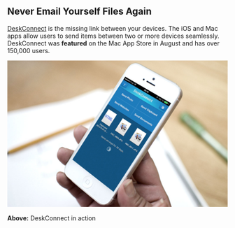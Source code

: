 ## Never Email Yourself Files Again

[DeskConnect](itms-apps://itunes.apple.com/app/deskconnect/id642218244) is the missing link between your devices. The iOS and Mac apps allow users to send items between two or more devices seamlessly. DeskConnect was **featured** on the Mac App Store in August and has over 150,000 users.

![DeskConnect in action](DeskConnect.jpg)

**Above:** DeskConnect in action

